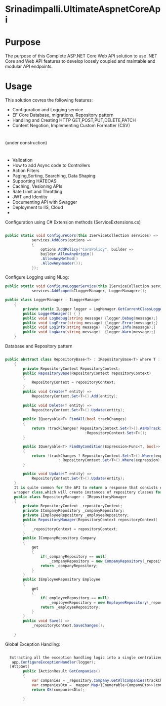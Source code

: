 # Srinadimpalli.UltimateAspnetCoreApi




# Purpose
The purpose of this Complete ASP.NET Core Web API solution to use .NET Core and Web API features to develop loosely coupled and maintable and modular API endpoints.
# Usage


This solution covres the following  features:
* Configuration and Logging service
* EF Core Database, migrations, Repository pattern
* Handling and Creating HTTP GET,POST,PUT,DELETE,PATCH
* Content Negotion, Implementing Custom Formatter (CSV)
#
(under construction)
#
* Validation 
* How to add Async code to Controllers
* Action Filters
* Paging,Sorting, Searching, Data Shaping
* Supporting HATEOAS
* Caching, Vesioning APIs
* Rate Limit and Throttling
* JWT and Identity
* Documenting API with Swagger
* Deployment to IIS, Cloud
* 
Configuration using C# Extension methods (ServiceExtensions.cs)
```cs

public static void ConfigureCors(this IServiceCollection services) =>
            services.AddCors(options =>
            {
                options.AddPolicy("CorsPolicy", builder =>
                builder.AllowAnyOrigin()
                .AllowAnyMethod()
                .AllowAnyHeader());
            });
```

Configure Logging using NLog:

```cs
public static void ConfigureLoggerService(this IServiceCollection services) =>
            services.AddScoped<ILoggerManager, LoggerManager>();

public class LoggerManager : ILoggerManager
    {
        private static ILogger logger = LogManager.GetCurrentClassLogger();
        public LoggerManager() { }
        public void LogDebug(string message) {logger.Debug(message);}
        public void LogError(string message) {logger.Error(message);}
        public void LogInfo(string message)  {logger.Info(message);}
        public void LogWarn(string message)  {logger.Warn(message);}
    }
```
Database and Repository pattern
```cs

public abstract class RepositoryBase<T> : IRepositoryBase<T> where T : class
    {
        private RepositoryContext RepositoryContext;
        public RepositoryBase(RepositoryContext repositoryContext)
        {
            RepositoryContext = repositoryContext;
        }
        public void Create(T entity) =>
            RepositoryContext.Set<T>().Add(entity);
        
        public void Delete(T entity) =>
            RepositoryContext.Set<T>().Update(entity);
        
        public IQueryable<T> FindAll(bool trackChanges)
        {
            return !trackChanges? RepositoryContext.Set<T>().AsNoTracking()
                                    :RepositoryContext.Set<T>();
        }

        public IQueryable<T> FindByCondition(Expression<Func<T, bool>> expression, bool trackChanges)
        {
            return !trackChanges ? RepositoryContext.Set<T>().Where(expression).AsNoTracking()
                        : RepositoryContext.Set<T>().Where(expression);
        }

        public void Update(T entity) =>
            RepositoryContext.Set<T>().Update(entity);
    }
    It is quite common for the API to return a response that consists of data from multiple resources, with that in mind, used a pattern called Repository Manager,it is a
    wrapper class,which will create instances of repository classes for us and then register it inside teh dependency injection container.
    public class RepositoryManager : IRepositoryManager
    {
        private RepositoryContext _repositoryContext;
        private ICompanyRepository _companyRepository;
        private IEmployeeRepository _employeeRepository;
        public RepositoryManager(RepositoryContext repositoryContext)
        {
            _repositoryContext = repositoryContext;
        }
        public ICompanyRepository Company
        {
            get
            {
                if(_companyRepository == null)
                    _companyRepository = new CompanyRepository(_repositoryContext);
                return _companyRepository;
            }
        }
        public IEmployeeRepository Employee
        {
            get
            {
                if(_employeeRepository == null)
                    _employeeRepository = new EmployeeRepository(_repositoryContext);
                return _employeeRepository;
            }
        }
        public void Save() =>
            _repositoryContext.SaveChanges();
        
    }
```
Global Exception Handling:
```cs

  Extracting all the exception handling logic into a single centralized place, we can make sure or actions cleaner, more readable and the error processing more maintainable.
   app.ConfigureExceptionHandler(logger);
  [HttpGet]
        public IActionResult GetCompanies()
        {
            var companies = _repository.Company.GetAllCompanies(trackChanges: false);
            var companiesDto = _mapper.Map<IEnumerable<CompanyDto>>(companies);
            return Ok(companiesDto);
            
        }
```
